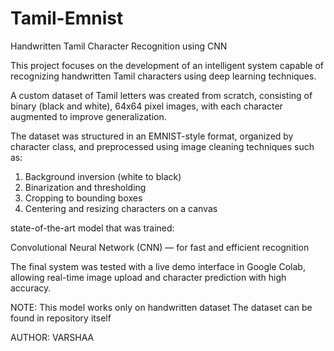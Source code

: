 # Tamil-Emnist
Handwritten Tamil Character Recognition using CNN


This project focuses on the development of an intelligent system capable of recognizing handwritten Tamil characters using deep learning techniques.

A custom dataset of Tamil letters was created from scratch, consisting of binary (black and white), 64x64 pixel images, with each character augmented to improve generalization.

The dataset was structured in an EMNIST-style format, organized by character class, and preprocessed using image cleaning techniques such as:

1. Background inversion (white to black)
2. Binarization and thresholding
3. Cropping to bounding boxes
4. Centering and resizing characters on a canvas

state-of-the-art model that was trained:

Convolutional Neural Network (CNN) — for fast and efficient recognition


The final system was tested with a live demo interface in Google Colab, allowing real-time image upload and character prediction with high accuracy.


NOTE: This model works only on handwritten dataset
The dataset can be found in repository itself

AUTHOR: VARSHAA
